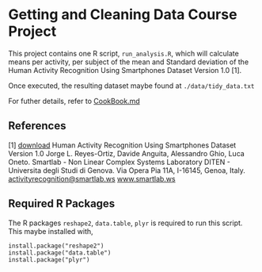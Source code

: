 # Getting and Cleaning Data Course Project

This project contains one R script, `run_analysis.R`, which will calculate means per activity, per subject of the mean and Standard deviation of the Human Activity Recognition Using Smartphones Dataset Version 1.0 [1].

Once executed, the resulting dataset maybe found at `./data/tidy_data.txt`

For futher details, refer to [CookBook.md](CookBook.md)

## References

[1] [download](https://d396qusza40orc.cloudfront.net/getdata%2Fprojectfiles%2FUCI%20HAR%20Dataset.zip)
Human Activity Recognition Using Smartphones Dataset
Version 1.0
Jorge L. Reyes-Ortiz, Davide Anguita, Alessandro Ghio, Luca Oneto.
Smartlab - Non Linear Complex Systems Laboratory
DITEN - Universitа degli Studi di Genova.
Via Opera Pia 11A, I-16145, Genoa, Italy.
activityrecognition@smartlab.ws
www.smartlab.ws

## Required R Packages

The R packages `reshape2`, `data.table`, `plyr` is required to run this script. This maybe installed with,

```{r}
install.package("reshape2")
install.package("data.table")
install.package("plyr")
```
